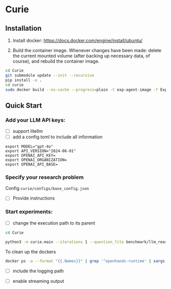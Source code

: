 # Curie

## Installation

1. Install docker: https://docs.docker.com/engine/install/ubuntu/

2. Build the container image. Whenever changes have been made: delete the current mounted volume (after backing up necessary data, of course), and rebuild the container image.

```bash
cd Curie
git submodule update --init --recursive 
pip install -e .
cd curie
sudo docker build --no-cache --progress=plain -t exp-agent-image -f ExpDockerfile_default ..
```

## Quick Start

### Add your LLM API keys: 
- [ ] support litellm
- [ ] add a config.toml to include all information

```
export MODEL="gpt-4o"
export API_VERSION="2024-06-01"
export OPENAI_API_KEY= 
export OPENAI_ORGANIZATION= 
export OPENAI_API_BASE= 
```

### Specify your research problem
Config `curie/configs/base_config.json` 
- [ ] Provide instructions

### Start experiments:
- [ ] change the execution path to its parent
```bash
cd Curie

python3 -m curie.main --iterations 1 --question_file benchmark/llm_reasoning/q1_simple_relation.txt --task_config curie/configs/llm_reasoning_config.json
```

To clean up the dockers
```bash
docker ps -a --format "{{.Names}}" | grep '^openhands-runtime' | xargs -r docker rm -f
```

- [ ] include the logging path
- [ ] enable streaming output



